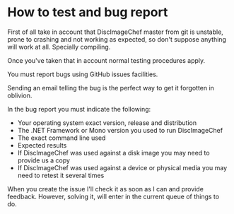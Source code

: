 How to test and bug report
==========================

First of all take in account that DiscImageChef master from git is unstable, prone to crashing and not working as expected, so don't suppose anything will work at all.
Specially compiling.

Once you've taken that in account normal testing procedures apply.

You must report bugs using GitHub issues facilities.

Sending an email telling the bug is the perfect way to get it forgotten in oblivion.

In the bug report you must indicate the following:
- Your operating system exact version, release and distribution
- The .NET Framework or Mono version you used to run DiscImageChef
- The exact command line used
- Expected results
- If DiscImageChef was used against a disk image you may need to provide us a copy
- If DiscImageChef was used against a device or physical media you may need to retest it several times

When you create the issue I'll check it as soon as I can and provide feedback.
However, solving it, will enter in the current queue of things to do.